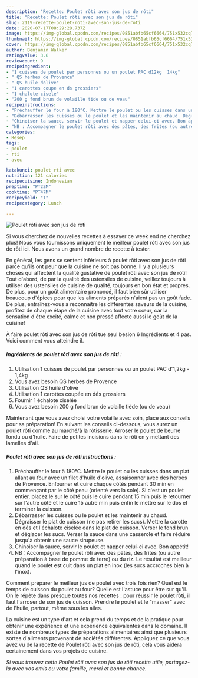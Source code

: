 ```yaml
---
description: "Recette: Poulet rôti avec son jus de rôti"
title: "Recette: Poulet rôti avec son jus de rôti"
slug: 2119-recette-poulet-roti-avec-son-jus-de-roti
date: 2020-07-17T08:29:28.737Z
image: https://img-global.cpcdn.com/recipes/0851abfb65cf6664/751x532cq70/poulet-roti-avec-son-jus-de-roti-photo-principale-de-la-recette.jpg
thumbnail: https://img-global.cpcdn.com/recipes/0851abfb65cf6664/751x532cq70/poulet-roti-avec-son-jus-de-roti-photo-principale-de-la-recette.jpg
cover: https://img-global.cpcdn.com/recipes/0851abfb65cf6664/751x532cq70/poulet-roti-avec-son-jus-de-roti-photo-principale-de-la-recette.jpg
author: Benjamin Walker
ratingvalue: 3.6
reviewcount: 9
recipeingredient:
- "1 cuisses de poulet par personnes ou un poulet PAC d12kg  14kg"
- " QS herbes de Provence"
- " QS huile dolive"
- "1 carottes coupe en ds grossiers"
- "1 chalote cisele"
- "200 g fond brun de volaille tide ou de veau"
recipeinstructions:
- "Préchauffer le four à 180°C. Mettre le poulet ou les cuisses dans un plat allant au four avec un filet d&#39;huile d&#39;olive, assaisonner avec des herbes de Provence. Enfourner et cuire chaque côtés pendant 30 min en commençant par le côté peau (orienté vers la sole). Si c&#39;est un poulet entier, placez le sur le côté puis le cuire pendant 15 min puis le retourner sur l&#39;autre côté et le cuire 15 autre min puis enfin le mettre sur le dos et terminer la cuisson."
- "Débarrasser les cuisses ou le poulet et les maintenir au chaud. Dégraisser le plat de cuisson (ne pas retirer les sucs). Mettre la carotte en dés et l&#39;échalote ciselée dans le plat de cuisson. Verser le fond brun et déglacer les sucs. Verser la sauce dans une casserole et faire réduire jusqu&#39;à obtenir une sauce sirupeuse."
- "Chinoiser la sauce, servir le poulet et napper celui-ci avec. Bon appétit!"
- "NB : Accompagner le poulet rôti avec des pâtes, des frites (ou autre préparation à base de pomme de terre) ou du riz. Le résultat est meilleur quand le poulet est cuit dans un plat en inox (les sucs accroches bien à l&#39;inox)."
categories:
- Resep
tags:
- poulet
- rti
- avec

katakunci: poulet rti avec 
nutrition: 121 calories
recipecuisine: Indonesian
preptime: "PT22M"
cooktime: "PT47M"
recipeyield: "1"
recipecategory: Lunch

---
```



![Poulet rôti avec son jus de rôti](https://img-global.cpcdn.com/recipes/0851abfb65cf6664/751x532cq70/poulet-roti-avec-son-jus-de-roti-photo-principale-de-la-recette.jpg)

Si vous cherchez de nouvelles recettes à essayer ce week end ne cherchez plus! Nous vous fournissons uniquement le meilleur poulet rôti avec son jus de rôti ici. Nous avons un grand nombre de recette à tester.

En général, les gens se sentent inférieurs à poulet rôti avec son jus de rôti parce qu'ils ont peur que la cuisine ne soit pas bonne. Il y a plusieurs choses qui affectent la qualité gustative de poulet rôti avec son jus de rôti! Tout d'abord, de par la qualité des ustensiles de cuisine, veillez toujours à utiliser des ustensiles de cuisine de qualité, toujours en bon état et propres. De plus, pour un goût alimentaire prononcé, il faut bien sûr utiliser beaucoup d'épices pour que les aliments préparés n'aient pas un goût fade. De plus, entraînez-vous à reconnaître les différentes saveurs de la cuisine, profitez de chaque étape de la cuisine avec tout votre cœur, car la sensation d'être excité, calme et non pressé affecte aussi le goût de la cuisine!

<!--inarticleads1-->

À faire poulet rôti avec son jus de rôti tue seul besion 6 Ingrédients et 4 pas. Voici comment vous atteindre il.

##### Ingrédients de poulet rôti avec son jus de rôti :

1. Utilisation 1 cuisses de poulet par personnes ou un poulet PAC d&#39;1,2kg - 1,4kg
1. Vous avez besoin  QS herbes de Provence
1. Utilisation  QS huile d&#39;olive
1. Utilisation 1 carottes coupée en dés grossiers
1. Fournir 1 échalote ciselée
1. Vous avez besoin 200 g fond brun de volaille tiède (ou de veau)


Maintenant que vous avez choisi votre volaille avec soin, place aux conseils pour sa préparation! En suivant les conseils ci-dessous, vous aurez un poulet rôti comme au marché/à la rôtisserie. Arroser le poulet de beurre fondu ou d&#39;huile. Faire de petites incisions dans le rôti en y mettant des lamelles d&#39;ail. 

<!--inarticleads2-->

##### Poulet rôti avec son jus de rôti instructions :

1. Préchauffer le four à 180°C. Mettre le poulet ou les cuisses dans un plat allant au four avec un filet d&#39;huile d&#39;olive, assaisonner avec des herbes de Provence. Enfourner et cuire chaque côtés pendant 30 min en commençant par le côté peau (orienté vers la sole). Si c&#39;est un poulet entier, placez le sur le côté puis le cuire pendant 15 min puis le retourner sur l&#39;autre côté et le cuire 15 autre min puis enfin le mettre sur le dos et terminer la cuisson.
1. Débarrasser les cuisses ou le poulet et les maintenir au chaud. Dégraisser le plat de cuisson (ne pas retirer les sucs). Mettre la carotte en dés et l&#39;échalote ciselée dans le plat de cuisson. Verser le fond brun et déglacer les sucs. Verser la sauce dans une casserole et faire réduire jusqu&#39;à obtenir une sauce sirupeuse.
1. Chinoiser la sauce, servir le poulet et napper celui-ci avec. Bon appétit!
1. NB : Accompagner le poulet rôti avec des pâtes, des frites (ou autre préparation à base de pomme de terre) ou du riz. Le résultat est meilleur quand le poulet est cuit dans un plat en inox (les sucs accroches bien à l&#39;inox).


Comment préparer le meilleur jus de poulet avec trois fois rien? Quel est le temps de cuisson du poulet au four? Quelle est l&#39;astuce pour être sur qu&#39;il. On le répète dans presque toutes nos recettes : pour réussir le poulet rôti, il faut l&#39;arroser de son jus de cuisson. Prendre le poulet et le &#34;masser&#34; avec de l&#39;huile, partout, même sous les ailes. 

<!--inarticleads1-->

<p>
La cuisine est un type d'art et cela prend du temps et de la pratique pour obtenir une expérience et une expérience équivalentes dans le domaine. Il existe de nombreux types de préparations alimentaires ainsi que plusieurs sortes d'aliments provenant de sociétés différentes. Appliquez ce que vous avez vu de la recette de Poulet rôti avec son jus de rôti, cela vous aidera certainement dans vos projets de cuisine.
</p>

<p>
<i>Si vous trouvez cette Poulet rôti avec son jus de rôti recette utile, partagez-la avec vos amis ou votre famille, merci et bonne chance.</i>
</p>
